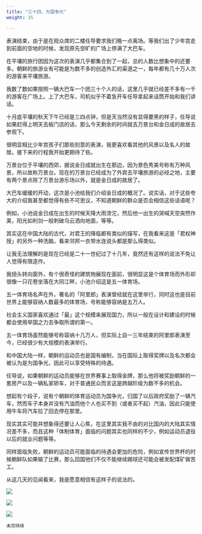 ```yaml
---
title: "三十四，为国争光"
weight: 35

---
```

表演结束，由于是在观众席的二楼任导要求我们晚一点离场。等我们出了少年宫走到前面的空地的时候，发现原先空旷的广场上停满了大巴车。

在平壤的旅行团因为这次的表演几乎都集合到了一起，总的人数比想象中的还要多。朝鲜的旅游业有可能是为数不多的创造外汇的渠道之一，每年都有几十万人次的游客来平壤旅游。

我数了数如果按照一辆大巴车一个团三十个人的话，这里几乎就已经差不多有一千的游客在广场上。上了大巴车，司机似乎不着急开车任导拿起来话筒开始和我们讲话。

十月底平壤的秋天下午已经是三四点钟，但是天当然没有显得要黑的样子，任导说如果赶得上明天去板门店的话，那么今天剩余的时间就去万景台和金日成的故居去参观下。

很明显相比少年宫孩子们那些刻意的表演，我更喜欢看其他的风景以及名人的故居。接下来的行程我开始更期待了些。

万景台位于平壤的西郊，据说金日成就出生在那边，因为景色秀美号称有万种风景，所以故称万景台。现在的万景台已经成为了外宾去平壤旅游的必经之地，主要有两个景点除了万景台游乐场以外，就是金日成的故居了。

大巴车缓缓的开动，这次是小池给我们介绍金日成的概况了。说实话，对于这些夸大的介绍我甚至都觉得有些不可思议，不知道朝鲜的群众是否会相信这些话语呢？

例如，小池说金日成在出生的时候天降大雨滂沱，然后他一出生的哭喊天空突然作美，阳光如利剑一般刺破乌云洒向地面，等等。

其实这在中国大陆的古代，对君王的降临都有类似的描写，在我看来这是「君权神授」的另外一种洗脑，看来邻邦一衣带水连说头都是那么得类似。

让我无法理解的是现在已经是二十一世纪过了十几年，竟然还有这样的说法不免让人觉得有限造作。

我扭头转向窗外，有个很奇怪的建筑物展现在面前，很明显这是个体育场而外形却很像一只花卷坐落在大同江畔，小池介绍这是五一体育场。

五一体育场名声在外，著名的「阿里郎」表演曾经就在这里举行，同时这也是目前世界上能够容纳人数最多的体育场，号称能够容纳是五万人。

社会主义国家喜欢通过「最」这个规模来展现国力，所以一般在设计和建设的时候都会使用举国之力去争取所谓的第一。

五一体育场虽然能够号称容纳十几万人，但实际上自一三年结束的阿里郎表演至今，已经很少有大规模的表演举行。

和中国大陆一样，朝鲜的运动员也是国有编制，当在国际上取得奖牌以及名次都会被认为是为国争光，因此可以享受特殊的待遇。

任导说，如果朝鲜的运动员能够在世界赛事上取得金牌，那么他将被奖励朝鲜的一套房产以及一辆私家轿车，对于普通民众而言这是跨越阶级为数不多的机会。

想起有个段子，说有个朝鲜的体育运动员为国争光，归国了以后政府奖励了一辆汽车，然而车子本身并没有汽油而他个人也买不到（或者买不起）汽油，因此只能使用牛车将汽车拉了回去停在那里。

现实其实可能并想象得还要让人心焦，在这里其实我不由的对比国内的大陆其实情况差不多，而且这种「体制体育」面临的问题其实也同样的不少，例如运动员退役以后的就业问题等等。

同样面临失败，朝鲜的运动员可能面临的待遇会更加的危险，例如宣传世界杯的时候朝鲜队如果输了比赛，那么回国他们不仅不能继续踢球还可能会被发配煤矿做苦工。

从这几天的见闻看来，我是愿意相信有这样子的说法的。

![](/north-korea/0633.jpg)

![](/north-korea/0634.jpg)

![](/north-korea/0635.jpg)

`未完待续`
